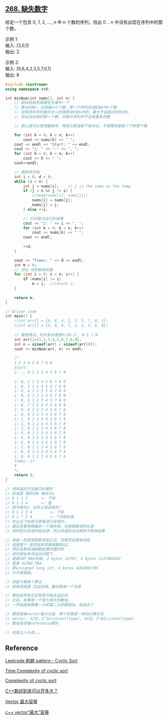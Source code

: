 ## [268. 缺失数字](https://leetcode-cn.com/problems/missing-number/)

给定一个包含 0, 1, 2, ..., n 中 n 个数的序列，找出 0 .. n 中没有出现在序列中的那个数。

示例 1:  
输入: [3,0,1]  
输出: 2

示例 2:  
输入: [9,6,4,2,3,5,7,0,1]  
输出: 8

~~~C++
#include <iostream>
using namespace std;

int misNum(int nums[], int n) {
    // 题目的意思需要咬文嚼字一下
    // 数从0到n，也就是n+1个数，即一个序列包含0到n中n个数
    // 说明序列中的数的大小范围是在0到n内的，最大不会超过0到n的n
    // 找出没出现的那一个数，也暗示序列中不会有重复的数

    // 那么就可以使用圈排序，再将元素值和下标对比，不相等则是缺了下标那个数

    for (int k = 0; k < n; k++)
        cout << nums[k] << " ";
    cout << endl << "Start: " << endl;
    cout << "i: " << "-" << ", ";
    for (int k = 0; k < n; k++)
        cout << k << " ";
    cout<<endl;

    // 圈排序开始
    int i = 0, d = 0;
    while (i < n) {
        int j = nums[i];    // j is the same as the temp
        if (j < n && j != i) {
            //swap(nums[i], nums[j]);
            nums[i] = nums[j];
            nums[j] = j;
        } else ++i;

        // 打印每次运行的结果
        cout << "i: " << i << ", ";
        for (int k = 0; k < n; k++)
            cout << nums[k] << " ";
        cout << endl;
        
        ++d;
    }

    cout << "Times: " << d << endl;
    int m = 0;
    // 对比 找到缺失的数
    for (int i = 0; i < n; i++) {
        if (nums[i] != i)
            m = i;	//return i;
    }
    
    return m;
}

// Driver code
int main() {
    //int arr[] = {9, 6, 4, 2, 3, 5, 7, 0, 1};
    //int arr[] = {3, 4, 6, 7, 1, 2, 5, 8, 0};
    
    // 最差情况，时间复杂度是O(2N-1), N-1 + N
    int arr[]={1,2,3,4,5,6,7,8,0};
    int n = sizeof(arr) / sizeof(arr[0]);
    cout << misNum(arr, n) << endl;
    
    /*
    1 2 3 4 5 6 7 8 0
    Start:
    i: -, 0 1 2 3 4 5 6 7 8
    
    i: 0, 2 1 3 4 5 6 7 8 0
    i: 0, 3 1 2 4 5 6 7 8 0
    i: 0, 4 1 2 3 5 6 7 8 0
    i: 0, 5 1 2 3 4 6 7 8 0
    i: 0, 6 1 2 3 4 5 7 8 0
    i: 0, 7 1 2 3 4 5 6 8 0
    i: 0, 8 1 2 3 4 5 6 7 0
    i: 0, 0 1 2 3 4 5 6 7 8
    i: 1, 0 1 2 3 4 5 6 7 8
    i: 2, 0 1 2 3 4 5 6 7 8
    i: 3, 0 1 2 3 4 5 6 7 8
    i: 4, 0 1 2 3 4 5 6 7 8
    i: 5, 0 1 2 3 4 5 6 7 8
    i: 6, 0 1 2 3 4 5 6 7 8
    i: 7, 0 1 2 3 4 5 6 7 8
    i: 8, 0 1 2 3 4 5 6 7 8
    i: 9, 0 1 2 3 4 5 6 7 8
    Times: 17
    9
    */
    return 0;
}


~~~

~~~C++
// 用异或的方法最巧妙最好
// 异或是 相同为0 相异为1
// 0 1 2 3		<- 下标
// 0 1 3 4		<- 值
// 因为缺失2，实际上是这样的：
// 0 1 2 3 4		<- 下标
// 0 1 ? 3 4		<- ?为缺失值
// 所以当下标和元素值进行异或时，
// 最后还要再跟最后一个值异或，也就是数组的长度
// 同时因为异或的结合律，所以异或的先后顺序不影响结果
~~~

~~~C++
// 高级一些使用高斯求和公式，但感觉会更麻烦些
// 就是那个 首项加末项乘相数除以2
// 然后高斯和减掉数组里的值的和
// 这时就会考虑溢出问题了，
// 查看INT_MAX的值, 2 bytes 32767, 4 bytes 2147483647
// 或者 ULONG_MAX 
// 即unsigned long int, 4 bytes 4294967295 
// 大于就报错，

// 或者干脆换个算法：
// 简单说就是 边加边减，最后再减一个长度

// 哪怕这样其实还是很可能会溢出的
// 比如，如果是一个很大很大的数组，
// 一开始就直接第一大和第二大的数相加，就溢出了

// 数组或者vector最大长度，两个好像是一样的计算方法
// vector, 32位，2^32/sizeof(type), 64位，2^64/sizeof(type)
// 数组具体看reference里的

// 这真让人头疼。。。
~~~



## Reference

[Leetcode 刷題 pattern - Cyclic Sort](https://blog.techbridge.cc/2020/02/16/leetcode-%E5%88%B7%E9%A1%8C-pattern-cyclic-sort/)

[Time Complexity of cyclic sort](https://discuss.educative.io/t/time-complexity-of-cyclic-sort/13116/2)

[Complexity of cyclic sort](https://cs.stackexchange.com/questions/118782/complexity-of-cyclic-sort)

[C++数组到底可以开多大？](https://blog.csdn.net/a479778594/article/details/70157121)

[Vector 最大容量](http://blog.sina.com.cn/s/blog_6c5a47d30102vkte.html)

[c++ vector“最大”容量](https://blog.csdn.net/iceboy314159/article/details/80329979)